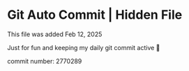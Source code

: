 # Git Auto Commit | Hidden File

This file was added Feb 12, 2025

Just for fun and keeping my daily git commit active 🤪

commit number: 2770289
